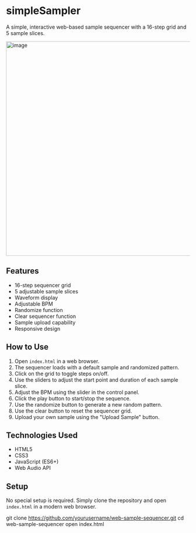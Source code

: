# simpleSampler

A simple, interactive web-based sample sequencer with a 16-step grid and 5 sample slices.

<img width="587" alt="image" src="https://github.com/user-attachments/assets/251ca3a8-01ec-4ce0-92d9-92d330925336">

## Features

- 16-step sequencer grid
- 5 adjustable sample slices
- Waveform display
- Adjustable BPM
- Randomize function
- Clear sequencer function
- Sample upload capability
- Responsive design

## How to Use

1. Open `index.html` in a web browser.
2. The sequencer loads with a default sample and randomized pattern.
3. Click on the grid to toggle steps on/off.
4. Use the sliders to adjust the start point and duration of each sample slice.
5. Adjust the BPM using the slider in the control panel.
6. Click the play button to start/stop the sequence.
7. Use the randomize button to generate a new random pattern.
8. Use the clear button to reset the sequencer grid.
9. Upload your own sample using the "Upload Sample" button.

## Technologies Used

- HTML5
- CSS3
- JavaScript (ES6+)
- Web Audio API

## Setup

No special setup is required. Simply clone the repository and open `index.html` in a modern web browser.

git clone https://github.com/yourusername/web-sample-sequencer.git
cd web-sample-sequencer
open index.html
